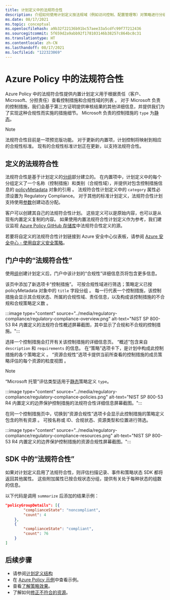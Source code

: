 ```yaml
---
title: 计划定义中的法规符合性
description: 介绍如何使用计划定义按法规域（例如访问控制、配置管理等）对策略进行分组。
ms.date: 08/17/2021
ms.topic: conceptual
ms.openlocfilehash: a9b32f22136b91bc57aee33a5cdfc99f77212436
ms.sourcegitcommit: 5f659d2a9abb92f178103146b38257c864bc8c31
ms.translationtype: HT
ms.contentlocale: zh-CN
ms.lasthandoff: 08/17/2021
ms.locfileid: "122323069"
---
```

# <a name="regulatory-compliance-in-azure-policy"></a>Azure Policy 中的法规符合性

Azure Policy 中的法规符合性提供内置计划定义用于根据责任（客户、Microsoft、分担责任）查看控制措施和合规性域的列表   。
对于 Microsoft 负责的控制措施，我们会基于第三方证明提供审核结果的其他详细信息，并提供我们为了实现这种合规性而实施的措施细节。
Microsoft 负责的控制措施的 `type` 为[静态](./definition-structure.md#type)。

> [!NOTE]
> 法规符合性目前是一项预览版功能。 对于更新的内置项，计划控制将映射到相应的合规性标准。 现有的合规性标准计划正在更新，以支持法规符合性。

## <a name="regulatory-compliance-defined"></a>定义的法规符合性

法规符合性是基于计划定义的[分组](./initiative-definition-structure.md#policy-definition-groups)部分建立的。 在内置项中，计划定义中的每个分组定义了一个名称（控制措施）和类别（合规性域），并提供对包含控制措施信息的 [policyMetadata](./initiative-definition-structure.md#metadata-objects) 对象的引用  。 法规符合性计划定义中的 `category` 属性必须设置为 Regulatory Compliance。 对于其他的标准计划定义，法规符合性计划支持使用[参数](./initiative-definition-structure.md#parameters)创建动态分配。

客户可以创建其自己的法规符合性计划。 这些定义可以是原始内容，也可以是从现有内置定义复制的内容。 如果使用内置法规符合性计划定义作为参考，我们建议监视 [Azure Policy GitHub 存储库](https://github.com/Azure/azure-policy/tree/master/built-in-policies/policySetDefinitions/Regulatory%20Compliance)中法规符合性定义的源。

若要将自定义的法规符合性计划链接到 Azure 安全中心仪表板，请参阅 [Azure 安全中心 - 使用自定义安全策略](../../../security-center/custom-security-policies.md)。

## <a name="regulatory-compliance-in-portal"></a>门户中的“法规符合性”

使用[组](./initiative-definition-structure.md#policy-definition-groups)创建计划定义后，门户中该计划的“合规性”详细信息页将包含更多信息。

该页中添加了新选项卡“控制措施”。 可按合规性域进行筛选；策略定义已按 policyMetadata 对象中的 `title` 字段分组 。 每一行代表一个控制措施，该控制措施会显示其合规状态、所属的合规性域、责任信息，以及构成该控制措施的不合规和合规策略定义数  。

:::image type="content" source="../media/regulatory-compliance/regulatory-compliance-overview.png" alt-text="NIST SP 800-53 R4 内置定义的法规符合性概述屏幕截图，其中显示了合规和不合规的控制措施。":::

选择一个控制措施会打开有关该控制措施的详细信息页。 “概述”包含来自 `description` 和 `requirements` 的信息。 在“策略”选项卡下，是计划中构成此控制措施的各个策略定义 。 “资源合规性”选项卡提供当前所查看的控制措施的成员策略评估的每个资源的粒度视图 。

> [!NOTE]
> “Microsoft 托管”评估类型适用于[静态](./definition-structure.md#type)策略定义 `type`。

:::image type="content" source="../media/regulatory-compliance/regulatory-compliance-policies.png" alt-text="NIST SP 800-53 R4 内置定义的边界保护控制措施的法规符合性详细信息屏幕截图。":::

在同一个控制措施页中，切换到“资源合规性”选项卡会显示此控制措施的策略定义包含的所有资源  。 可按名称或 ID、合规状态、资源类型和位置进行筛选。

:::image type="content" source="../media/regulatory-compliance/regulatory-compliance-resources.png" alt-text="NIST SP 800-53 R4 内置定义的边界保护控制措施的资源合规性屏幕截图。":::

## <a name="regulatory-compliance-in-sdk"></a>SDK 中的“法规符合性”

如果对计划定义启用了法规符合性，则评估扫描记录、事件和策略状态 SDK 都将返回其他属性。 这些附加属性已按合规状态分组，提供有关处于每种状态的组数的信息。

以下代码是调用 `summarize` 后添加的结果示例：

```json
"policyGroupDetails": [{
        "complianceState": "noncompliant",
        "count": 4
    },
    {
        "complianceState": "compliant",
        "count": 76
    }
]
```

## <a name="next-steps"></a>后续步骤

- 请参阅[计划定义结构](./initiative-definition-structure.md)
- 在 [Azure Policy 示例](../samples/index.md)中查看示例。
- 查看[了解策略效果](./effects.md)。
- 了解如何[修正不符合的资源](../how-to/remediate-resources.md)。
